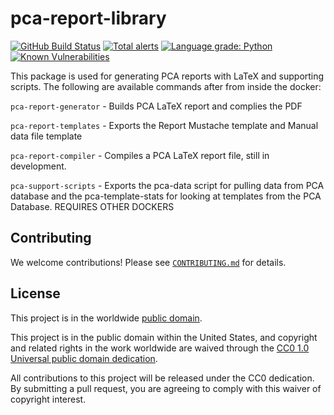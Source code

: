# pca-report-library #

[![GitHub Build Status](https://github.com/bjb28/pca-report-library/workflows/build/badge.svg)](https://github.com/bjb28/pca-report-library/actions)
[![Total alerts](https://img.shields.io/lgtm/alerts/g/bjb28/pca-report-library.svg?logo=lgtm&logoWidth=18)](https://lgtm.com/projects/g/bjb28/pca-report-library/alerts/)
[![Language grade: Python](https://img.shields.io/lgtm/grade/python/g/bjb28/pca-report-library.svg?logo=lgtm&logoWidth=18)](https://lgtm.com/projects/g/cbjb28/pca-report-library/context:python)
[![Known Vulnerabilities](https://snyk.io/test/github/bjb28/pca-report-library/develop/badge.svg)](https://snyk.io/test/github/bjb28/pca-report-library)

This package is used for generating PCA reports with LaTeX and supporting
scripts. The following are available commands after from inside the docker:

`pca-report-generator` - Builds PCA LaTeX report and complies the PDF

`pca-report-templates` - Exports the Report Mustache template and Manual data
file template

`pca-report-compiler` -  Compiles a PCA LaTeX report file,  still in development.

`pca-support-scripts` - Exports the pca-data script for pulling data from PCA
database and the pca-template-stats for looking at templates from the PCA
Database. REQUIRES OTHER DOCKERS

## Contributing ##

We welcome contributions!  Please see [`CONTRIBUTING.md`](CONTRIBUTING.md) for
details.

## License ##

This project is in the worldwide [public domain](LICENSE).

This project is in the public domain within the United States, and
copyright and related rights in the work worldwide are waived through
the [CC0 1.0 Universal public domain
dedication](https://creativecommons.org/publicdomain/zero/1.0/).

All contributions to this project will be released under the CC0
dedication. By submitting a pull request, you are agreeing to comply
with this waiver of copyright interest.
